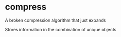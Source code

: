 # compress
A broken compression algorithm that just expands

Stores information in the combination of unique objects
